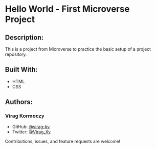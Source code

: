 # Hello World - First Microverse Project

## Description:

This is a project from Microverse to practice the basic setup of a project repository.

## Built With:

- HTML
- CSS

## Authors:

### Virag Kormoczy

- GitHub: [@virag-ky](https://github.com/virag-ky)
- Twitter: [@Virag_Ky](https://twitter.com/Virag_Ky)

Contributions, issues, and feature requests are welcome!
